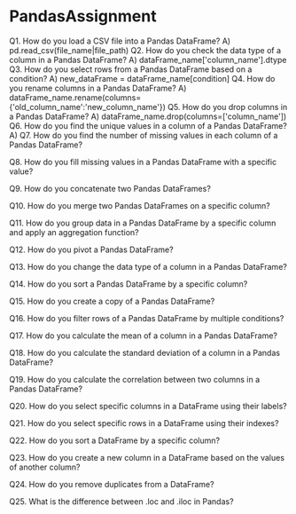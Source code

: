 # PandasAssignment

Q1. How do you load a CSV file into a Pandas DataFrame?
A) pd.read_csv(file_name|file_path)
Q2. How do you check the data type of a column in a Pandas DataFrame?
A) dataFrame_name['column_name'].dtype
Q3. How do you select rows from a Pandas DataFrame based on a condition?
A) new_dataFrame = dataFrame_name[condition]
Q4. How do you rename columns in a Pandas DataFrame?
A) dataFrame_name.rename(columns={'old_column_name':'new_column_name'})
Q5. How do you drop columns in a Pandas DataFrame?
A) dataFrame_name.drop(columns=['column_name'])
Q6. How do you find the unique values in a column of a Pandas DataFrame?
A)
Q7. How do you find the number of missing values in each column of a Pandas DataFrame?

Q8. How do you fill missing values in a Pandas DataFrame with a specific value?

Q9. How do you concatenate two Pandas DataFrames?

Q10. How do you merge two Pandas DataFrames on a specific column?

Q11. How do you group data in a Pandas DataFrame by a specific column and apply an aggregation function?

Q12. How do you pivot a Pandas DataFrame?

Q13. How do you change the data type of a column in a Pandas DataFrame?

Q14. How do you sort a Pandas DataFrame by a specific column?

Q15. How do you create a copy of a Pandas DataFrame?

Q16. How do you filter rows of a Pandas DataFrame by multiple conditions?

Q17. How do you calculate the mean of a column in a Pandas DataFrame?

Q18. How do you calculate the standard deviation of a column in a Pandas DataFrame?

Q19. How do you calculate the correlation between two columns in a Pandas DataFrame?

Q20. How do you select specific columns in a DataFrame using their labels?

Q21. How do you select specific rows in a DataFrame using their indexes?

Q22. How do you sort a DataFrame by a specific column?

Q23. How do you create a new column in a DataFrame based on the values of another column?

Q24. How do you remove duplicates from a DataFrame?

Q25. What is the difference between .loc and .iloc in Pandas?
